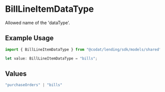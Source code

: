 # BillLineItemDataType

Allowed name of the 'dataType'.

## Example Usage

```typescript
import { BillLineItemDataType } from "@codat/lending/sdk/models/shared";

let value: BillLineItemDataType = "bills";
```

## Values

```typescript
"purchaseOrders" | "bills"
```